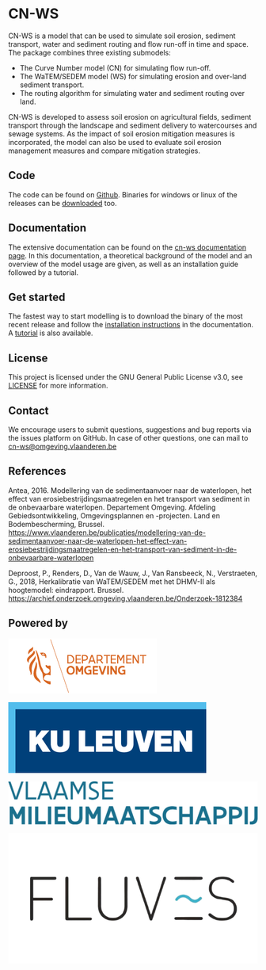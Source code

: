 # CN-WS

CN-WS is a model that can be used to
simulate soil erosion, sediment transport, water and sediment routing and
flow run-off in time and space. The package combines three existing submodels:

 - The Curve Number model (CN) for simulating flow run-off.
 - The WaTEM/SEDEM model (WS) for simulating erosion and over-land sediment
   transport.
 - The routing algorithm for simulating water and sediment routing over land.

CN-WS is developed to assess soil erosion on
agricultural fields, sediment transport through the landscape and sediment
delivery to watercourses and sewage systems. As the impact of soil erosion
mitigation measures is incorporated, the model can also be used to evaluate soil
erosion management measures and compare mitigation strategies.

## Code

The code can be found on [Github](https://github.com/cn-ws/cn-ws/). 
Binaries for windows or linux of the releases can be 
[downloaded](https://github.com/cn-ws/cn-ws/releases) too. 

## Documentation

The extensive documentation can be found on the 
[cn-ws documentation page](https://docs.fluves.net/cn_ws/index.html). 
In this documentation, a theoretical background of the model and an overview
of the model usage are given, as well as an installation guide followed by a
tutorial.

## Get started

The fastest way to start modelling is to download the binary of the 
most recent release and follow the 
[installation instructions](https://docs.fluves.net/cn_ws/installation.html) in 
the documentation. A [tutorial](https://docs.fluves.net/cn_ws/tutorial.html) is 
also available.  

## License

This project is licensed under the GNU General Public License v3.0, see
[LICENSE](https://github.com/cn-ws/cn-ws/blob/master/LICENSE) for more information.

## Contact

We encourage users to submit questions, suggestions and bug reports via
the issues platform on GitHub. In case of other questions, one can mail
to <cn-ws@omgeving.vlaanderen.be>

## References

Antea, 2016. Modellering van de sedimentaanvoer naar de waterlopen, het
effect van erosiebestrijdingsmaatregelen en het transport van sediment in de
onbevaarbare waterlopen. Departement Omgeving. Afdeling Gebiedsontwikkeling,
Omgevingsplannen en -projecten. Land en Bodembescherming, Brussel.
https://www.vlaanderen.be/publicaties/modellering-van-de-sedimentaanvoer-naar-de-waterlopen-het-effect-van-erosiebestrijdingsmaatregelen-en-het-transport-van-sediment-in-de-onbevaarbare-waterlopen

Deproost, P., Renders, D., Van de Wauw, J., Van Ransbeeck, N.,
Verstraeten, G., 2018, Herkalibratie van WaTEM/SEDEM met het DHMV-II als
hoogtemodel: eindrapport. Brussel.
https://archief.onderzoek.omgeving.vlaanderen.be/Onderzoek-1812384

## Powered by

![image](docs/_static/png/DepartementOmgeving_logo.png)

![image](docs/_static/png/KULeuven_logo.png)

![image](docs/_static/png/VMM_logo.png)

![image](docs/_static/png/fluves_logo.png)

